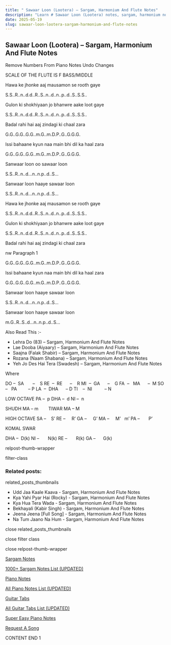 ```yaml
---
title: " Sawaar Loon (Lootera) – Sargam, Harmonium And Flute Notes"
description: "Learn # Sawaar Loon (Lootera) notes, sargam, harmonium notations and flute notes. Easy step-by-step tutorial for beginners."
date: 2025-05-19
slug: sawaar-loon-lootera-sargam-harmonium-and-flute-notes
---
```


## Sawaar Loon (Lootera) – Sargam, Harmonium And Flute Notes

Remove Numbers From Piano Notes
Undo Changes

SCALE OF THE FLUTE IS F BASS/MIDDLE

Hawa ke jhonke aaj mausamon se rooth gaye

S.S..R..n..d.d..R..S..n..d..n..p..d..S..S.S..

Gulon ki shokhiyaan jo bhanwre aake loot gaye

S.S..R..n..d.d..R..S..n..d..n..p..d..S..S.S..

Badal rahi hai aaj zindagi ki chaal zara

G.G..G.G..G.G..m.G..m.D.P..G..G.G.G.

Issi bahaane kyun naa main bhi dil ka haal zara

G.G..G.G..G.G..m.G..m.D.P..G..G.G.G.

Sanwaar loon oo sawaar loon

S.S..R..n..d…n..n.p..d..S…

Sanwaar loon haaye sawaar loon

S.S..R..n..d…n..n.p..d..S…

Hawa ke jhonke aaj mausamon se rooth gaye

S.S..R..n..d.d..R..S..n..d..n..p..d..S..S.S..

Gulon ki shokhiyaan jo bhanwre aake loot gaye

S.S..R..n..d.d..R..S..n..d..n..p..d..S..S.S..

Badal rahi hai aaj zindagi ki chaal zara

nw Paragraph 1

G.G..G.G..G.G..m.G..m.D.P..G..G.G.G.

Issi bahaane kyun naa main bhi dil ka haal zara

G.G..G.G..G.G..m.G..m.D.P..G..G.G.G.

Sanwaar loon haaye sawaar loon

S.S..R..n..d…n..n.p..d..S…

Sanwaar loon haaye sawaar loon

m.G..R..S..d…n..n.p..d..S…

Also Read This :-

- Lehra Do (83) – Sargam, Harmonium And Flute Notes
- Lae Dooba (Aiyaary) – Sargam, Harmonium And Flute Notes
- Saajna (Falak Shabir) – Sargam, Harmonium And Flute Notes
- Rozana (Naam Shabana) – Sargam, Harmonium And Flute Notes
- Yeh Jo Des Hai Tera (Swadesh) – Sargam, Harmonium And Flute Notes

Where

DO –  SA       –    S
RE  –  RE      –    R
MI  –  GA      –    G
FA  –   MA      –  M
SO  –   PA         – P
LA  –  DHA      – D
TI    –  NI          – N

LOW OCTAVE
PA –  p
DHA –  d
NI –  n

SHUDH MA – m        TIWAR MA – M

HIGH OCTAVE
SA –    S’
RE –     R’
GA –     G’
MA –     M’   m’
PA –       P’

KOMAL SWAR

DHA –  D(k)
NI –       N(k)
RE –       R(k)
GA –      G(k)

relpost-thumb-wrapper

filter-class

### Related posts:

related_posts_thumbnails

- Udd Jaa Kaale Kaava - Sargam, Harmonium And Flute Notes
- Kya Yahi Pyar Hai (Rocky) - Sargam, Harmonium And Flute Notes
- Kya Hua Tera Wada - Sargam, Harmonium And Flute Notes
- Bekhayali (Kabir Singh) - Sargam, Harmonium And Flute Notes
- Jeena Jeena [Full Song] - Sargam, Harmonium And Flute Notes
- Na Tum Jaano Na Hum - Sargam, Harmonium And Flute Notes

close related_posts_thumbnails

close filter class

close relpost-thumb-wrapper

[Sargam Notes](/sargam-notes.html)

[1000+ Sargam Notes List (UPDATED)](/all-songs-list-sargam-notes.html)

[Piano Notes](/piano-notes.html)

[All Piano Notes List (UPDATED)](/all-songs-list-piano-notes.html)

[Guitar Tabs](/guitar-tabs.html)

[All Guitar Tabs List (UPDATED)](/all-songs-list-guitar-tabs.html)

[Super Easy Piano Notes](https://studywall.in/)

[Request A Song](/request-a-song.html)

CONTENT END 1

